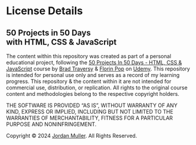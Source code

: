 <h1>License Details</h1>

<h2>50 Projects in 50 Days<br>with HTML, CSS & JavaScript</h2>

<p>The content within this repository was created as part of a personal educational project, following the <a href="https://www.udemy.com/course/50-projects-50-days/">50 Projects In 50 Days - HTML, CSS & JavaScript</a> course by <a href="https://www.udemy.com/user/brad-traversy/">Brad Traversy</a> & <a href="https://www.udemy.com/user/popflorin/">Florin Pop</a> on <a href="https://www.udemy.com/">Udemy</a>. This repository is intended for personal use only and serves as a record of my learning progress. This repository & the content within it are not intended for commercial use, distribution, or replication. All rights to the original course content and methodologies belong to the respective copyright holders.</p>

<p>THE SOFTWARE IS PROVIDED “AS IS”, WITHOUT WARRANTY OF ANY KIND, EXPRESS OR IMPLIED, INCLUDING BUT NOT LIMITED TO THE WARRANTIES OF MERCHANTABILITY, FITNESS FOR A PARTICULAR PURPOSE AND NONINFRINGEMENT.</p>

<p>Copyright © 2024 <a href="https://jordanmuller.com/">Jordan Muller</a>. All Rights Reserved.</p>